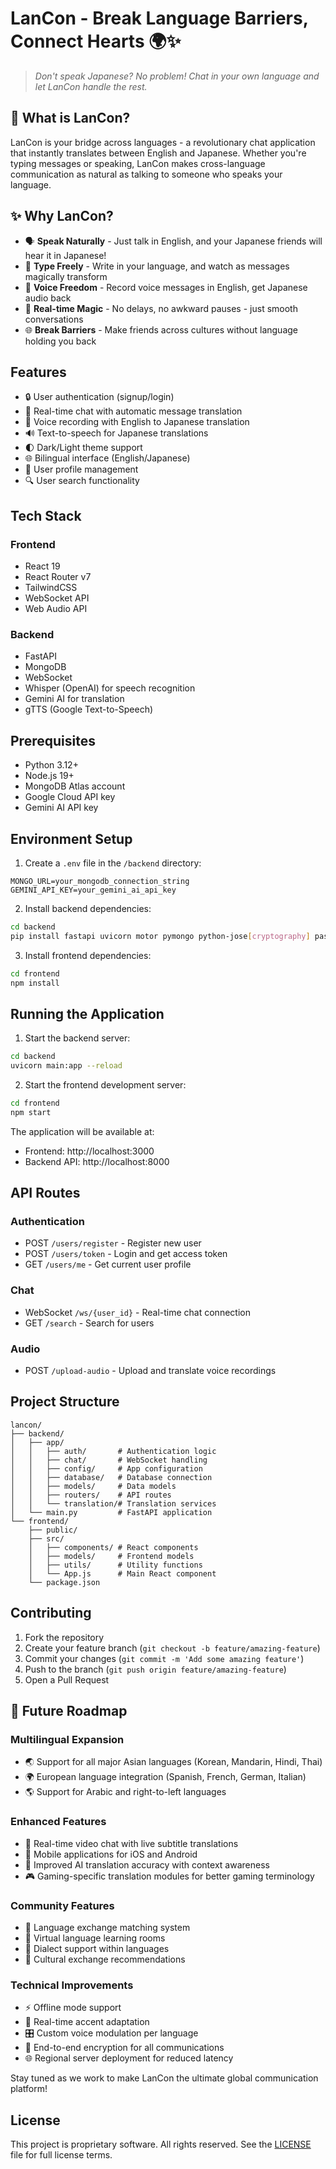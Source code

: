 # LanCon - Break Language Barriers, Connect Hearts 🌍✨

> *Don't speak Japanese? No problem! Chat in your own language and let LanCon handle the rest.*

## 🎯 What is LanCon?

LanCon is your bridge across languages - a revolutionary chat application that instantly translates between English and Japanese. Whether you're typing messages or speaking, LanCon makes cross-language communication as natural as talking to someone who speaks your language.

## ✨ Why LanCon?

- 🗣️ **Speak Naturally** - Just talk in English, and your Japanese friends will hear it in Japanese!
- 💬 **Type Freely** - Write in your language, and watch as messages magically transform
- 🎤 **Voice Freedom** - Record voice messages in English, get Japanese audio back
- 🚀 **Real-time Magic** - No delays, no awkward pauses - just smooth conversations
- 🌐 **Break Barriers** - Make friends across cultures without language holding you back

## Features

- 🔒 User authentication (signup/login)  
- 💬 Real-time chat with automatic message translation
- 🎤 Voice recording with English to Japanese translation
- 🔊 Text-to-speech for Japanese translations
- 🌓 Dark/Light theme support
- 🌐 Bilingual interface (English/Japanese)
- 👥 User profile management
- 🔍 User search functionality

## Tech Stack

### Frontend
- React 19
- React Router v7
- TailwindCSS 
- WebSocket API
- Web Audio API

### Backend
- FastAPI
- MongoDB
- WebSocket
- Whisper (OpenAI) for speech recognition
- Gemini AI for translation
- gTTS (Google Text-to-Speech)

## Prerequisites

- Python 3.12+
- Node.js 19+
- MongoDB Atlas account
- Google Cloud API key
- Gemini AI API key

## Environment Setup

1. Create a `.env` file in the `/backend` directory:

```env
MONGO_URL=your_mongodb_connection_string
GEMINI_API_KEY=your_gemini_ai_api_key
```

2. Install backend dependencies:

```bash
cd backend
pip install fastapi uvicorn motor pymongo python-jose[cryptography] passlib python-multipart whisper google-cloud-translate gtts google-generativeai python-dotenv
```

3. Install frontend dependencies:

```bash
cd frontend
npm install
```

## Running the Application

1. Start the backend server:

```bash
cd backend
uvicorn main:app --reload
```

2. Start the frontend development server:

```bash
cd frontend
npm start
```

The application will be available at:
- Frontend: http://localhost:3000
- Backend API: http://localhost:8000

## API Routes

### Authentication
- POST `/users/register` - Register new user
- POST `/users/token` - Login and get access token
- GET `/users/me` - Get current user profile

### Chat
- WebSocket `/ws/{user_id}` - Real-time chat connection
- GET `/search` - Search for users

### Audio
- POST `/upload-audio` - Upload and translate voice recordings

## Project Structure

```
lancon/
├── backend/
│   ├── app/
│   │   ├── auth/       # Authentication logic
│   │   ├── chat/       # WebSocket handling
│   │   ├── config/     # App configuration
│   │   ├── database/   # Database connection
│   │   ├── models/     # Data models
│   │   ├── routers/    # API routes
│   │   └── translation/# Translation services
│   └── main.py         # FastAPI application
└── frontend/
    ├── public/
    ├── src/
    │   ├── components/ # React components
    │   ├── models/     # Frontend models
    │   ├── utils/      # Utility functions
    │   └── App.js      # Main React component
    └── package.json
```

## Contributing

1. Fork the repository
2. Create your feature branch (`git checkout -b feature/amazing-feature`)
3. Commit your changes (`git commit -m 'Add some amazing feature'`)
4. Push to the branch (`git push origin feature/amazing-feature`)
5. Open a Pull Request


## 🚀 Future Roadmap

### Multilingual Expansion
- 🌏 Support for all major Asian languages (Korean, Mandarin, Hindi, Thai)
- 🌍 European language integration (Spanish, French, German, Italian)
- 🌎 Support for Arabic and right-to-left languages

### Enhanced Features
- 🎥 Real-time video chat with live subtitle translations
- 📱 Mobile applications for iOS and Android
- 🤖 Improved AI translation accuracy with context awareness
- 🎮 Gaming-specific translation modules for better gaming terminology

### Community Features
- 👥 Language exchange matching system
- 🏫 Virtual language learning rooms
- 🎯 Dialect support within languages
- 🤝 Cultural exchange recommendations

### Technical Improvements
- ⚡ Offline mode support
- 🔄 Real-time accent adaptation
- 🎛️ Custom voice modulation per language
- 🔐 End-to-end encryption for all communications
- 🌐 Regional server deployment for reduced latency

Stay tuned as we work to make LanCon the ultimate global communication platform! 


## License

This project is proprietary software. All rights reserved.
See the [LICENSE](LICENSE) file for full license terms.